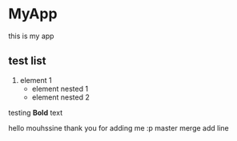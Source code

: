 # MyApp
this is my app

## test list
1. element 1
    - element nested 1 
    - element nested 2


testing **Bold** text
 
 hello mouhssine thank you for adding me :p
 master merge
 add line
